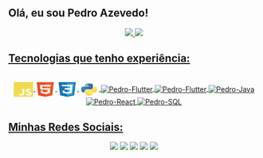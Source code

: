 ## Olá, eu sou Pedro Azevedo!

<div align="center">
  <a href="https://github.com/pedro-azevedo3">
  <img height="180em" src="https://github-readme-stats.vercel.app/api?username=pedro-azevedo3&show_icons=true&theme=highcontrast"ra&include_all_commits=true&count_private=true"/>
  <img height="180em" src="https://github-readme-stats.vercel.app/api/top-langs/?username=pedro-azevedo3&layout=compact&langs_count=7&theme=highcontrast"/>
</div>

## Tecnologias que tenho experiência:
<div align="center" style="display: inline_block"><br>
  <img align="center" alt="Pedro-Js" height="30" width="40" src="https://raw.githubusercontent.com/devicons/devicon/master/icons/javascript/javascript-plain.svg">
  <img align="center" alt="Pedro-HTML" height="30" width="40" src="https://raw.githubusercontent.com/devicons/devicon/master/icons/html5/html5-original.svg">
  <img align="center" alt="Pedro-CSS" height="30" width="40" src="https://raw.githubusercontent.com/devicons/devicon/master/icons/css3/css3-original.svg">
  <img align="center" alt="Pedro-Python" height="30" width="40" src="https://raw.githubusercontent.com/devicons/devicon/master/icons/python/python-original.svg">
  <img align="center" alt="Pedro-Flutter" height="30" width="40" src="https://cdn.jsdelivr.net/gh/devicons/devicon/icons/flutter/flutter-original.svg" />
  <img align="center" alt="Pedro-Flutter" height="30" width="40" src="https://cdn.jsdelivr.net/gh/devicons/devicon/icons/dart/dart-original.svg" />
  <img align="center" alt="Pedro-Java" height="30" width="40" src="https://cdn.jsdelivr.net/gh/devicons/devicon/icons/java/java-original.svg" />
  <img align="center" alt="Pedro-React" height="30" width="40" src="https://cdn.jsdelivr.net/gh/devicons/devicon/icons/react/react-original.svg" />
  <img align="center" alt="Pedro-SQL" height="30" width="40" src="https://cdn.jsdelivr.net/gh/devicons/devicon/icons/mysql/mysql-original-wordmark.svg" />

          
          
</div>

## Minhas Redes Sociais:

<div align="center">
  <a href="https://www.youtube.com/channel/UC2Uu2U_OLNM8tGtG2zEGaow" target="_blank"><img src="https://img.shields.io/badge/YouTube-FF0000?style=for-the-badge&logo=youtube&logoColor=white" target="_blank"></a>
  <a href="https://www.instagram.com/devpedroazevedo/" target="_blank"><img src="https://img.shields.io/badge/-Instagram-%23E4405F?style=for-the-badge&logo=instagram&logoColor=white" target="_blank"></a>
 <a href="https://discordapp.com/users/329384939885953024" target="_blank"><img src="https://img.shields.io/badge/Discord-7289DA?style=for-the-badge&logo=discord&logoColor=white" target="_blank"></a> 
  <a href = "mailto:pedroazevedoteixeiracontato@gmail.com"><img src="https://img.shields.io/badge/-Gmail-%23333?style=for-the-badge&logo=gmail&logoColor=white" target="_blank"></a>
  <a href="https://www.linkedin.com/in/pedro-azevedo-teixeira-2031a4237/" target="_blank"><img src="https://img.shields.io/badge/-LinkedIn-%230077B5?style=for-the-badge&logo=linkedin&logoColor=white" target="_blank"></a> 
</div>
